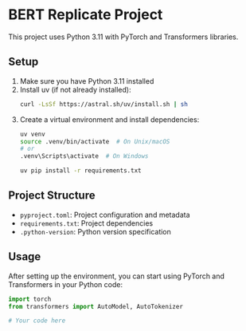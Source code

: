 # BERT Replicate Project

This project uses Python 3.11 with PyTorch and Transformers libraries.

## Setup

1. Make sure you have Python 3.11 installed
2. Install uv (if not already installed):
   ```bash
   curl -LsSf https://astral.sh/uv/install.sh | sh
   ```
3. Create a virtual environment and install dependencies:
   ```bash
   uv venv
   source .venv/bin/activate  # On Unix/macOS
   # or
   .venv\Scripts\activate  # On Windows
   
   uv pip install -r requirements.txt
   ```

## Project Structure

- `pyproject.toml`: Project configuration and metadata
- `requirements.txt`: Project dependencies
- `.python-version`: Python version specification

## Usage

After setting up the environment, you can start using PyTorch and Transformers in your Python code:

```python
import torch
from transformers import AutoModel, AutoTokenizer

# Your code here
``` 